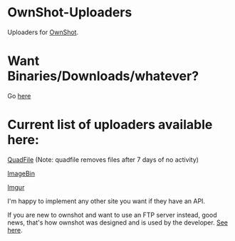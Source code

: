 # OwnShot-Uploaders
Uploaders for [OwnShot](https://github.com/ardaozkal/ownshot).

# Want Binaries/Downloads/whatever? 

Go [here](https://github.com/ardaozkal/OwnShot-Uploaders/releases)


# Current list of uploaders available here:

[QuadFile](https://file.quad.moe) (Note: quadfile removes files after 7 days of no activity) 

[ImageBin](https://imagebin.ca)

[Imgur](https://imgur.com)

I'm happy to implement any other site you want if they have an API.

If you are new to ownshot and want to use an FTP server instead, good news, that's how ownshot was designed and is used by the developer. [See here](https://github.com/ardaozkal/ownshot/wiki/How-to-use:-Windows-(FTP)).
